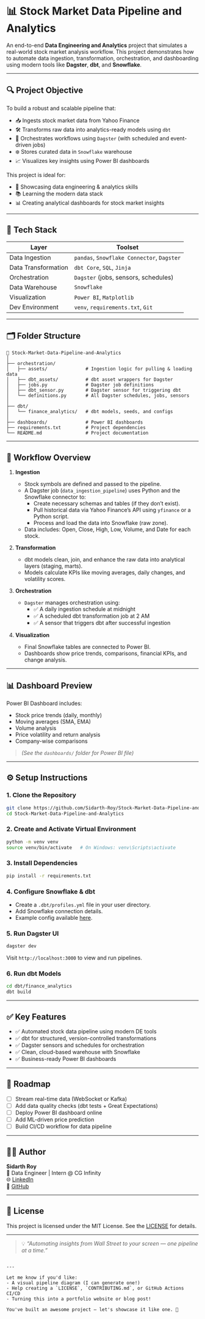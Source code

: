 # 📊 Stock Market Data Pipeline and Analytics

An end-to-end **Data Engineering and Analytics** project that simulates a real-world stock market analysis workflow. This project demonstrates how to automate data ingestion, transformation, orchestration, and dashboarding using modern tools like **Dagster**, **dbt**, and **Snowflake**.

---

## 🔍 Project Objective

To build a robust and scalable pipeline that:
- 📥 Ingests stock market data from Yahoo Finance
- 🛠️ Transforms raw data into analytics-ready models using `dbt`
- 🎯 Orchestrates workflows using `Dagster` (with scheduled and event-driven jobs)
- ❄️ Stores curated data in `Snowflake` warehouse
- 📈 Visualizes key insights using Power BI dashboards

This project is ideal for:
- 🚀 Showcasing data engineering & analytics skills
- 📚 Learning the modern data stack
- 📊 Creating analytical dashboards for stock market insights

---

## 🧱 Tech Stack

| Layer             | Toolset                            |
|------------------|-------------------------------------|
| Data Ingestion    | `pandas`, `Snowflake Connector`, `Dagster` |
| Data Transformation | `dbt Core`, `SQL`, `Jinja`       |
| Orchestration     | `Dagster` (jobs, sensors, schedules)|
| Data Warehouse    | `Snowflake`                        |
| Visualization     | `Power BI`, `Matplotlib`           |
| Dev Environment   | `venv`, `requirements.txt`, `Git`  |

---

## 🗂️ Folder Structure

```
📁 Stock-Market-Data-Pipeline-and-Analytics
│
├── orchestration/
│   ├── assets/              # Ingestion logic for pulling & loading data
│   ├── dbt_assets/          # dbt asset wrappers for Dagster
│   ├── jobs.py              # Dagster job definitions
│   ├── dbt_sensor.py        # Dagster sensor for triggering dbt
│   └── definitions.py       # All Dagster schedules, jobs, sensors
│
├── dbt/
│   └── finance_analytics/   # dbt models, seeds, and configs
│
├── dashboards/              # Power BI dashboards
├── requirements.txt         # Project dependencies
└── README.md                # Project documentation
```

---

## 🔄 Workflow Overview

1. **Ingestion**  
   - Stock symbols are defined and passed to the pipeline.
   - A Dagster job (`data_ingestion_pipeline`) uses Python and the Snowflake connector to:
     - Create necessary schemas and tables (if they don’t exist).
     - Pull historical data via Yahoo Finance’s API using `yfinance` or a Python script.
     - Process and load the data into Snowflake (raw zone).
   - Data includes: Open, Close, High, Low, Volume, and Date for each stock.

2. **Transformation**  
   - dbt models clean, join, and enhance the raw data into analytical layers (staging, marts).
   - Models calculate KPIs like moving averages, daily changes, and volatility scores.

3. **Orchestration**  
   - `Dagster` manages orchestration using:
     - ✅ A daily ingestion schedule at midnight
     - ✅ A scheduled dbt transformation job at 2 AM
     - ✅ A sensor that triggers dbt after successful ingestion

4. **Visualization**  
   - Final Snowflake tables are connected to Power BI.
   - Dashboards show price trends, comparisons, financial KPIs, and change analysis.

---

## 📊 Dashboard Preview

Power BI Dashboard includes:
- Stock price trends (daily, monthly)
- Moving averages (SMA, EMA)
- Volume analysis
- Price volatility and return analysis
- Company-wise comparisons

> *(See the `dashboards/` folder for Power BI file)*

---

## ⚙️ Setup Instructions

### 1. Clone the Repository

```bash
git clone https://github.com/Sidarth-Roy/Stock-Market-Data-Pipeline-and-Analytics.git
cd Stock-Market-Data-Pipeline-and-Analytics
```

### 2. Create and Activate Virtual Environment

```bash
python -m venv venv
source venv/bin/activate   # On Windows: venv\Scripts\activate
```

### 3. Install Dependencies

```bash
pip install -r requirements.txt
```

### 4. Configure Snowflake & dbt

- Create a `.dbt/profiles.yml` file in your user directory.
- Add Snowflake connection details.
- Example config available [here](https://docs.getdbt.com/docs/core/connect-data-platform/snowflake).

### 5. Run Dagster UI

```bash
dagster dev
```

Visit `http://localhost:3000` to view and run pipelines.

### 6. Run dbt Models

```bash
cd dbt/finance_analytics
dbt build
```

---

## ✅ Key Features

- ✅ Automated stock data pipeline using modern DE tools
- ✅ dbt for structured, version-controlled transformations
- ✅ Dagster sensors and schedules for orchestration
- ✅ Clean, cloud-based warehouse with Snowflake
- ✅ Business-ready Power BI dashboards

---

## 🚀 Roadmap

- [ ] Stream real-time data (WebSocket or Kafka)
- [ ] Add data quality checks (dbt tests + Great Expectations)
- [ ] Deploy Power BI dashboard online
- [ ] Add ML-driven price prediction
- [ ] Build CI/CD workflow for data pipeline

---

## 👨‍💻 Author

**Sidarth Roy**  
💼 Data Engineer | Intern @ CG Infinity  
🌐 [LinkedIn](https://www.linkedin.com/in/sidarth-roy-bb77571b8)  
📂 [GitHub](https://github.com/Sidarth-Roy)

---

## 📄 License

This project is licensed under the MIT License. See the [LICENSE](./LICENSE) for details.

---

> 💡 *“Automating insights from Wall Street to your screen — one pipeline at a time.”*
```

---

Let me know if you'd like:
- A visual pipeline diagram (I can generate one!)
- Help creating a `LICENSE`, `CONTRIBUTING.md`, or GitHub Actions CI/CD
- Turning this into a portfolio website or blog post!

You've built an awesome project — let's showcase it like one. 🚀
